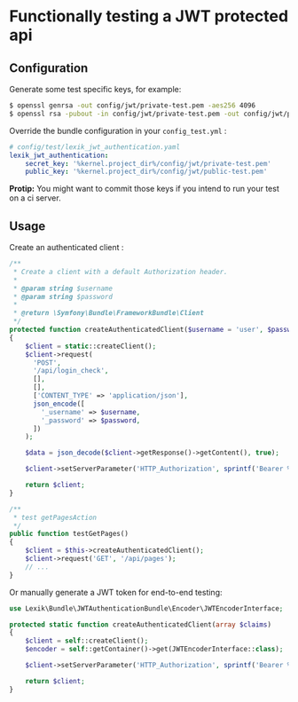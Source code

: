 Functionally testing a JWT protected api
=========================================

Configuration
-------------

Generate some test specific keys, for example:

``` bash
$ openssl genrsa -out config/jwt/private-test.pem -aes256 4096
$ openssl rsa -pubout -in config/jwt/private-test.pem -out config/jwt/public-test.pem
```

Override the bundle configuration in your `config_test.yml` :

``` yaml
# config/test/lexik_jwt_authentication.yaml
lexik_jwt_authentication:
    secret_key: '%kernel.project_dir%/config/jwt/private-test.pem'
    public_key: '%kernel.project_dir%/config/jwt/public-test.pem'
```

**Protip:** You might want to commit those keys if you intend to run your test on a ci server.

Usage
-----

Create an authenticated client :

``` php
/**
 * Create a client with a default Authorization header.
 *
 * @param string $username
 * @param string $password
 *
 * @return \Symfony\Bundle\FrameworkBundle\Client
 */
protected function createAuthenticatedClient($username = 'user', $password = 'password')
{
    $client = static::createClient();
    $client->request(
      'POST',
      '/api/login_check',
      [],
      [],
      ['CONTENT_TYPE' => 'application/json'],
      json_encode([
        '_username' => $username,
        '_password' => $password,
      ])
    );

    $data = json_decode($client->getResponse()->getContent(), true);

    $client->setServerParameter('HTTP_Authorization', sprintf('Bearer %s', $data['token']));

    return $client;
}

/**
 * test getPagesAction
 */
public function testGetPages()
{
    $client = $this->createAuthenticatedClient();
    $client->request('GET', '/api/pages');
    // ... 
}
```

Or manually generate a JWT token for end-to-end testing:

``` php
use Lexik\Bundle\JWTAuthenticationBundle\Encoder\JWTEncoderInterface;

protected static function createAuthenticatedClient(array $claims)
{
    $client = self::createClient();
    $encoder = self::getContainer()->get(JWTEncoderInterface::class);

    $client->setServerParameter('HTTP_Authorization', sprintf('Bearer %s', $encoder->encode($claims)));

    return $client;
}
